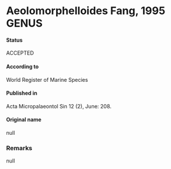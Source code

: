 Aeolomorphelloides Fang, 1995 GENUS
=======

#### Status
ACCEPTED

#### According to
World Register of Marine Species

#### Published in
Acta Micropalaeontol Sin 12 (2), June: 208.

#### Original name
null

### Remarks
null